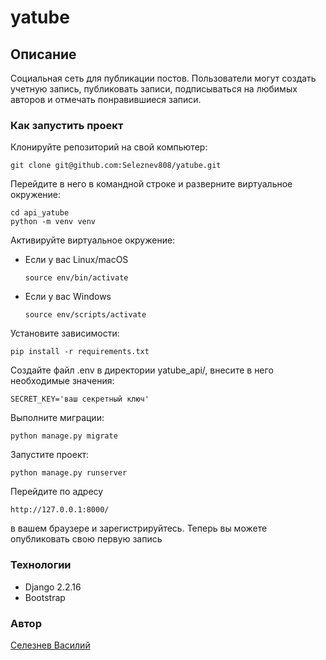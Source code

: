 # yatube

## Описание

Социальная сеть для публикации постов. Пользователи могут создать учетную запись, публиковать записи, подписываться на любимых авторов и отмечать понравившиеся записи.

### Как запустить проект
Клонируйте репозиторий на свой компьютер:
```
git clone git@github.com:Seleznev808/yatube.git
```
Перейдите в него в командной строке и разверните виртуальное окружение:
```
cd api_yatube
python -m venv venv
```
Активируйте виртуальное окружение:
* Если у вас Linux/macOS
    ```
    source env/bin/activate
    ```
* Если у вас Windows
    ```
    source env/scripts/activate
    ```
Установите зависимости:
```
pip install -r requirements.txt
```
Создайте файл .env в директории yatube_api/, внесите в него необходимые значения:
```
SECRET_KEY='ваш секретный ключ'
```
Выполните миграции:
```
python manage.py migrate
```
Запустите проект:
```
python manage.py runserver
```

Перейдите по адресу
```
http://127.0.0.1:8000/
```
в вашем браузере и зарегистрируйтесь. Теперь вы можете опубликовать свою первую запись

### Технологии
* Django 2.2.16
* Bootstrap

### Автор
[Селезнев Василий](https://github.com/Seleznev808)
